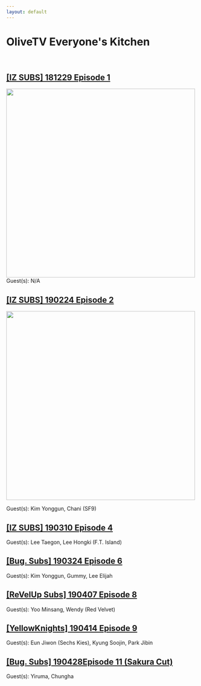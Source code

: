 ```yaml
---
layout: default
---
```


# OliveTV Everyone's Kitchen

<br>
<h2><a href="./everyone's kitchen episode 1.html">[IZ SUBS] 181229 Episode 1</a></h2>
<img width="500" src="https://instagram.fsin9-2.fna.fbcdn.net/v/t51.2885-15/e35/47268250_524252634759969_8960578098626186390_n.jpg?_nc_ht=instagram.fsin9-2.fna.fbcdn.net&_nc_cat=109&_nc_ohc=DoKDtNOM2kAAX-utqh1&_nc_tp=18&oh=89b5355b8112707338e5876b824b5690&oe=5F928EF5">
<br>
Guest(s): N/A
<br>
<h2><a href="./everyone's kitchen episode 2.html">[IZ SUBS] 190224 Episode 2</a></h2>

<img height="500" src="https://instagram.fsin9-2.fna.fbcdn.net/v/t51.2885-15/e35/51754855_2256712864372449_8980718997184379643_n.jpg?_nc_ht=instagram.fsin9-2.fna.fbcdn.net&_nc_cat=109&_nc_ohc=-uTxXxfE5cwAX_wHXTW&_nc_tp=18&oh=ec187bcef5574a22a32679de8e14e9da&oe=5F93EB06">
<p>Guest(s): Kim Yonggun, Chani (SF9)</p>
<h2><a href="./everyone's kitchen episode 4.html">[IZ SUBS] 190310 Episode 4</a></h3>
Guest(s): Lee Taegon, Lee Hongki (F.T. Island)
<br>
<h2><a href="./everyone's kitchen episode 6.html">[Bug. Subs] 190324 Episode 6</a></h3>
Guest(s): Kim Yonggun, Gummy, Lee Elijah
<h2><a href="./everyone's kitchen episode 8.html">[ReVelUp Subs] 190407 Episode 8</a></h3>
Guest(s): Yoo Minsang, Wendy (Red Velvet)
<br>
<h2><a href="./everyone's kitchen episode 9.html">[YellowKnights] 190414 Episode 9</a></h3>
Guest(s): Eun Jiwon (Sechs Kies), Kyung Soojin, Park Jibin
<br>
<h2><a href="./everyone's kitchen episode 11.html">[Bug. Subs] 190428Episode 11 (Sakura Cut)</a></h3>
Guest(s): Yiruma, Chungha
<br>

